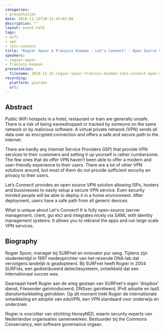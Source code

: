 ```yaml
---
categories:
- presentaties
date: 2018-11-15T10:31:43+02:00
description: ""
layout: event-talk
tags:
- wifi
- vpn
- lets-connect
title: "Rogier Spoor & François Kooman - Let's Connect! - Open Source VPN solution"
speakers:
- rogier-spoor
- francois-kooman
presentation:
  filename: 2018-11-15-rogier-spoor-francois-kooman-lets-connect-open-source-vpn-solution.pdf
recording:
  platform: youtube
  url: 
---
```


## Abstract

Public WiFi hotspots in a hotel, restaurant or train are generally unsafe. There is a risk of being eavesdropped or tracked by someone on the same network or by malicious software. A virtual private network (VPN) sends all data over an encrypted connection and offers a safe and secure path to the internet.

There are hardly any Internet Service Providers (ISP) that provide VPN services to their customers and setting it up yourself is rather cumbersome. The few ones that do offer VPN haven’t been able to offer a modern and user-friendly experience to their users. There are a lot of other VPN solutions around, but most of them do not provide sufficient security en privacy to their users.

Let’s Connect! provides an open source VPN solution allowing ISPs, hosters and bussinesses to easily setup a secure VPN service. Even security minded people will be able to deploy it in a home environment. After deployment, users have a safe path from all generic devices.

What is unique about Let's Connect! It is fully open-source (server management, client, gui etc) and integrates nicely via SAML with identity management systems. It allows you to rebrand the apps and run large scale VPN services.

## Biography

Rogier Spoor, manager bij SURFnet en innovator pur sang. Tijdens zijn studententijd in 1997 medeoprichter van het reizende DNA-lab dat vervolgens landelijk is geadopteerd. Bij SURFnet heeft Rogier in 2004 SURFids, een gedistribueerd detectiesysteem, ontwikkeld dat een internationaal succes was.

Daarnaast heeft Rogier aan de wieg gestaan van SURFnet's eigen 'dropbox' dienst, Filesender geïntroduceerd, DNSsec geïnitieerd, IPv6 adoptie en IaaS dienstontwikkeling getrokken. Op dit moment trekt Rogier de internationale ontwikkeling en adoptie van eduVPN, een VPN standaard voor onderwijs en onderzoek.

Rogier is voorzitter van stichting HoneyNED, waarin security experts van Nederlandse organisaties samenwerken. Bestuurder bij the Commons Conservancy, een software governance orgaan.
